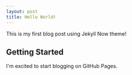 ```yaml
---
layout: post
title: Hello World!
---
```


This is my first blog post using Jekyll Now theme!

## Getting Started

I'm excited to start blogging on GitHub Pages.
